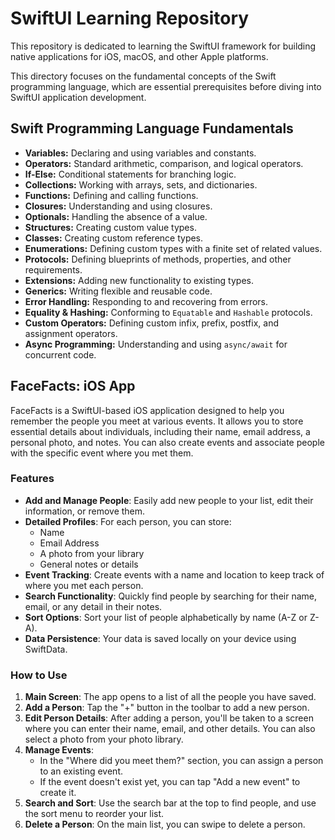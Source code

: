 # SwiftUI Learning Repository

This repository is dedicated to learning the SwiftUI framework for building native applications for iOS, macOS, and other Apple platforms. 

This directory focuses on the fundamental concepts of the Swift programming language, which are essential prerequisites before diving into SwiftUI application development.

## Swift Programming Language Fundamentals

*   **Variables:** Declaring and using variables and constants.
*   **Operators:** Standard arithmetic, comparison, and logical operators.
*   **If-Else:** Conditional statements for branching logic.
*   **Collections:** Working with arrays, sets, and dictionaries.
*   **Functions:** Defining and calling functions.
*   **Closures:** Understanding and using closures.
*   **Optionals:** Handling the absence of a value.
*   **Structures:** Creating custom value types.
*   **Classes:** Creating custom reference types.
*   **Enumerations:** Defining custom types with a finite set of related values.
*   **Protocols:** Defining blueprints of methods, properties, and other requirements.
*   **Extensions:** Adding new functionality to existing types.
*   **Generics:** Writing flexible and reusable code.
*   **Error Handling:** Responding to and recovering from errors.
*   **Equality & Hashing:** Conforming to `Equatable` and `Hashable` protocols.
*   **Custom Operators:** Defining custom infix, prefix, postfix, and assignment operators.
*   **Async Programming:** Understanding and using `async/await` for concurrent code.

## FaceFacts: iOS App

FaceFacts is a SwiftUI-based iOS application designed to help you remember the people you meet at various events. It allows you to store essential details about individuals, including their name, email address, a personal photo, and notes. You can also create events and associate people with the specific event where you met them.

### Features

*   **Add and Manage People**: Easily add new people to your list, edit their information, or remove them.
*   **Detailed Profiles**: For each person, you can store:
    *   Name
    *   Email Address
    *   A photo from your library
    *   General notes or details
*   **Event Tracking**: Create events with a name and location to keep track of where you met each person.
*   **Search Functionality**: Quickly find people by searching for their name, email, or any detail in their notes.
*   **Sort Options**: Sort your list of people alphabetically by name (A-Z or Z-A).
*   **Data Persistence**: Your data is saved locally on your device using SwiftData.

### How to Use

1.  **Main Screen**: The app opens to a list of all the people you have saved.
2.  **Add a Person**: Tap the "+" button in the toolbar to add a new person.
3.  **Edit Person Details**: After adding a person, you'll be taken to a screen where you can enter their name, email, and other details. You can also select a photo from your photo library.
4.  **Manage Events**:
    *   In the "Where did you meet them?" section, you can assign a person to an existing event.
    *   If the event doesn't exist yet, you can tap "Add a new event" to create it.
5.  **Search and Sort**: Use the search bar at the top to find people, and use the sort menu to reorder your list.
6.  **Delete a Person**: On the main list, you can swipe to delete a person.
